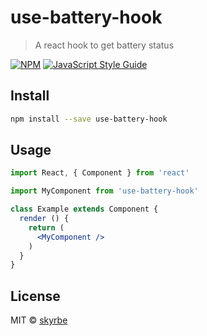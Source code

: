 # use-battery-hook

> A react hook to get battery status

[![NPM](https://img.shields.io/npm/v/use-battery-hook.svg)](https://www.npmjs.com/package/use-battery-hook) [![JavaScript Style Guide](https://img.shields.io/badge/code_style-standard-brightgreen.svg)](https://standardjs.com)

## Install

```bash
npm install --save use-battery-hook
```

## Usage

```jsx
import React, { Component } from 'react'

import MyComponent from 'use-battery-hook'

class Example extends Component {
  render () {
    return (
      <MyComponent />
    )
  }
}
```

## License

MIT © [skyrbe](https://github.com/skyrbe)

